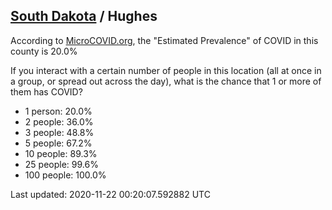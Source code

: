 
## [South Dakota](/united-states/south-dakota) / Hughes

According to [MicroCOVID.org](http://microcovid.org),
the "Estimated Prevalence" of COVID in this county is 20.0%

If you interact with a certain number of people in this location
(all at once in a group, or spread out across the day), what is the chance that
1 or more of them has COVID?

- 1 person: 20.0%
- 2 people: 36.0%
- 3 people: 48.8%
- 5 people: 67.2%
- 10 people: 89.3%
- 25 people: 99.6%
- 100 people: 100.0%

Last updated: 2020-11-22 00:20:07.592882 UTC
